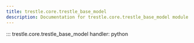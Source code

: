 ```yaml
---
title: trestle.core.trestle_base_model
description: Documentation for trestle.core.trestle_base_model module
---
```

::: trestle.core.trestle_base_model
handler: python
